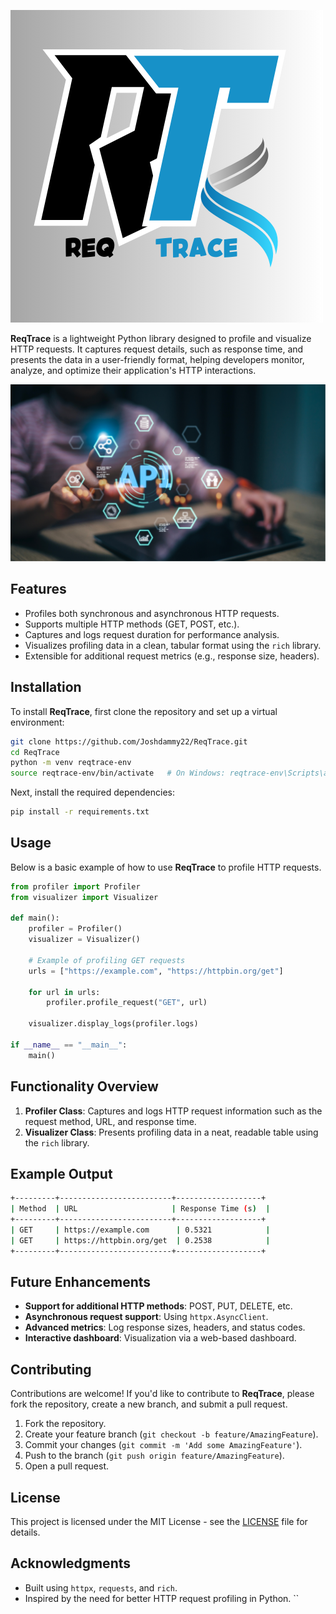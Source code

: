 
![ReqTrace Logo](https://github.com/Joshdammy22/ReqTrace/blob/master/ReqTrace.png)

**ReqTrace** is a lightweight Python library designed to profile and visualize HTTP requests. It captures request details, such as response time, and presents the data in a user-friendly format, helping developers monitor, analyze, and optimize their application's HTTP interactions.

![Hero Image](https://github.com/Joshdammy22/ReqTrace/blob/master/bg.png) 


## Features

- Profiles both synchronous and asynchronous HTTP requests.
- Supports multiple HTTP methods (GET, POST, etc.).
- Captures and logs request duration for performance analysis.
- Visualizes profiling data in a clean, tabular format using the `rich` library.
- Extensible for additional request metrics (e.g., response size, headers).

## Installation

To install **ReqTrace**, first clone the repository and set up a virtual environment:

```bash
git clone https://github.com/Joshdammy22/ReqTrace.git
cd ReqTrace
python -m venv reqtrace-env
source reqtrace-env/bin/activate   # On Windows: reqtrace-env\Scripts\activate
```

Next, install the required dependencies:

```bash
pip install -r requirements.txt
```

## Usage

Below is a basic example of how to use **ReqTrace** to profile HTTP requests.

```python
from profiler import Profiler
from visualizer import Visualizer

def main():
    profiler = Profiler()
    visualizer = Visualizer()

    # Example of profiling GET requests
    urls = ["https://example.com", "https://httpbin.org/get"]
    
    for url in urls:
        profiler.profile_request("GET", url)

    visualizer.display_logs(profiler.logs)

if __name__ == "__main__":
    main()
```

## Functionality Overview

1. **Profiler Class**: Captures and logs HTTP request information such as the request method, URL, and response time.
2. **Visualizer Class**: Presents profiling data in a neat, readable table using the `rich` library.

## Example Output

```bash
+---------+-------------------------+-------------------+
| Method  | URL                     | Response Time (s)  |
+---------+-------------------------+-------------------+
| GET     | https://example.com      | 0.5321            |
| GET     | https://httpbin.org/get  | 0.2538            |
+---------+-------------------------+-------------------+
```

## Future Enhancements

- **Support for additional HTTP methods**: POST, PUT, DELETE, etc.
- **Asynchronous request support**: Using `httpx.AsyncClient`.
- **Advanced metrics**: Log response sizes, headers, and status codes.
- **Interactive dashboard**: Visualization via a web-based dashboard.

## Contributing

Contributions are welcome! If you'd like to contribute to **ReqTrace**, please fork the repository, create a new branch, and submit a pull request.

1. Fork the repository.
2. Create your feature branch (`git checkout -b feature/AmazingFeature`).
3. Commit your changes (`git commit -m 'Add some AmazingFeature'`).
4. Push to the branch (`git push origin feature/AmazingFeature`).
5. Open a pull request.

## License

This project is licensed under the MIT License - see the [LICENSE](LICENSE) file for details.

## Acknowledgments

- Built using `httpx`, `requests`, and `rich`.
- Inspired by the need for better HTTP request profiling in Python.
``
